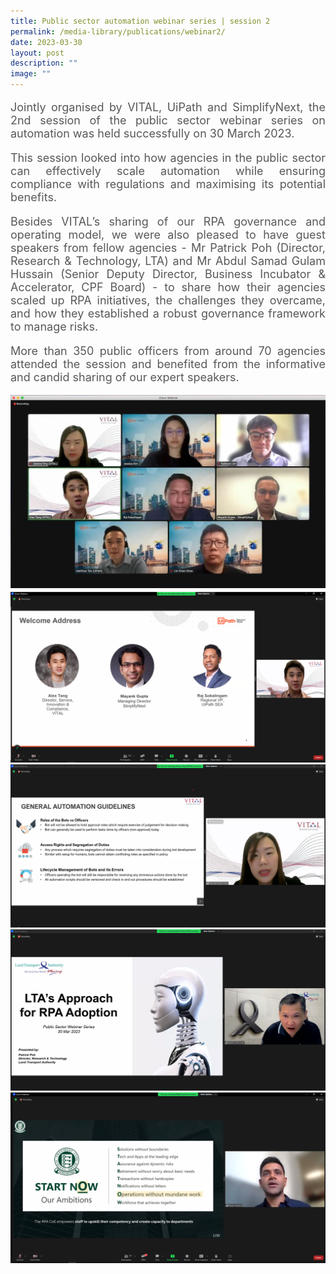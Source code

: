 ```yaml
---
title: Public sector automation webinar series | session 2
permalink: /media-library/publications/webinar2/
date: 2023-03-30
layout: post
description: ""
image: ""
---
```

<p style="font-size: 18px;color:#585858;text-align:justify;">
Jointly organised by VITAL, UiPath and SimplifyNext, the 2nd session of the public sector webinar series on automation was held successfully on 30 March 2023.
</p>

<p style="font-size: 18px;color:#585858;text-align:justify;">
This session looked into how agencies in the public sector can effectively scale automation while ensuring compliance with regulations and maximising its potential benefits.
</p>

<p style="font-size: 18px;color:#585858;text-align:justify;">
Besides VITAL’s sharing of our RPA governance and operating model, we were also pleased to have guest speakers from fellow agencies - Mr Patrick Poh (Director, Research &amp; Technology, LTA) and Mr Abdul Samad Gulam Hussain (Senior Deputy Director, Business Incubator &amp; Accelerator, CPF Board) - to share how their agencies scaled up RPA initiatives, the challenges they overcame, and how they established a robust governance framework to manage risks.
</p>

<p style="font-size: 18px;color:#585858;text-align:justify;">
More than 350 public officers from around 70 agencies attended the session and benefited from the informative and candid sharing of our expert speakers.
</p>

<img src="/images/Media/webinar2 01.jpeg">
<br>
<img src="/images/media/webinar2 02.png">
<br>
<img src="/images/media/webinar2 03.png">
<br>
<img src="/images/media/webinar2 04.png">
<br>
<img src="/images/media/webinar2 05.png">